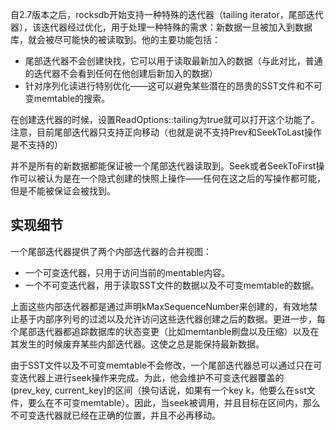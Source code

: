 自2.7版本之后，rocksdb开始支持一种特殊的迭代器（tailing iterator，尾部迭代器），该迭代器经过优化，用于处理一种特殊的需求：新数据一旦被加入到数据库，就会被尽可能快的被读取到。他的主要功能包括：

- 尾部迭代器不会创建快找，它可以用于读取最新加入的数据（与此对比，普通的迭代器不会看到任何在他创建后新加入的数据）
- 针对序列化读进行特别优化——这可以避免某些潜在的昂贵的SST文件和不可变memtable的搜索。

在创建迭代器的时候，设置ReadOptions::tailing为true就可以打开这个功能了。注意，目前尾部迭代器只支持正向移动（也就是说不支持Prev和SeekToLast操作是不支持的）

并不是所有的新数据都能保证被一个尾部迭代器读取到。Seek或者SeekToFirst操作可以被认为是在一个隐式创建的快照上操作——任何在这之后的写操作都可能，但是不能被保证会被找到。

## 实现细节

一个尾部迭代器提供了两个内部迭代器的合并视图：

- 一个可变迭代器，只用于访问当前的mentable内容。
- 一个不可变迭代器，用于读取SST文件的数据以及不可变memtable的数据。

上面这些内部迭代器都是通过声明kMaxSequenceNumber来创建的，有效地禁止基于内部序列号的过滤以及允许访问这些迭代器创建之后的数据。更进一步，每个尾部迭代器都追踪数据库的状态变更（比如memtanble刷盘以及压缩）以及在其发生的时候废弃某些内部迭代器。这使之总是能保持最新数据。

由于SST文件以及不可变memtable不会修改，一个尾部迭代器总可以通过只在可变迭代器上进行seek操作来完成。为此，他会维护不可变迭代器覆盖的(prev_key, current_key]的区间（换句话说，如果有一个key k，他要么在sst文件，要么在不可变memtable）。因此，当seek被调用，并且目标在区间内，那么不可变迭代器就已经在正确的位置，并且不必再移动。


